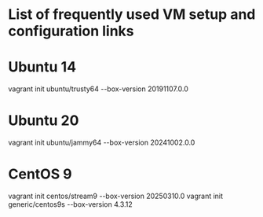# List of frequently used VM setup and configuration links

# Ubuntu 14
vagrant init ubuntu/trusty64 --box-version 20191107.0.0

# Ubuntu 20
vagrant init ubuntu/jammy64 --box-version 20241002.0.0

# CentOS 9 
vagrant init centos/stream9 --box-version 20250310.0
vagrant init generic/centos9s --box-version 4.3.12